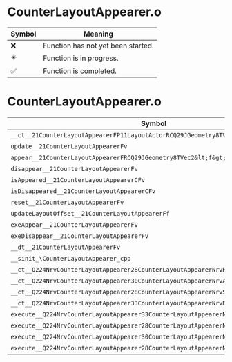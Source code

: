 # CounterLayoutAppearer.o
| Symbol | Meaning 
| ------------- | ------------- 
| :x: | Function has not yet been started. 
| :eight_pointed_black_star: | Function is in progress. 
| :white_check_mark: | Function is completed. 


# CounterLayoutAppearer.o
| Symbol | Decompiled? |
| ------------- | ------------- |
| `__ct__21CounterLayoutAppearerFP11LayoutActorRCQ29JGeometry8TVec2&lt;f&gt;` | :white_check_mark: |
| `update__21CounterLayoutAppearerFv` | :white_check_mark: |
| `appear__21CounterLayoutAppearerFRCQ29JGeometry8TVec2&lt;f&gt;` | :white_check_mark: |
| `disappear__21CounterLayoutAppearerFv` | :white_check_mark: |
| `isAppeared__21CounterLayoutAppearerCFv` | :white_check_mark: |
| `isDisappeared__21CounterLayoutAppearerCFv` | :white_check_mark: |
| `reset__21CounterLayoutAppearerFv` | :white_check_mark: |
| `updateLayoutOffset__21CounterLayoutAppearerFf` | :x: |
| `exeAppear__21CounterLayoutAppearerFv` | :white_check_mark: |
| `exeDisappear__21CounterLayoutAppearerFv` | :white_check_mark: |
| `__dt__21CounterLayoutAppearerFv` | :white_check_mark: |
| `__sinit_\CounterLayoutAppearer_cpp` | :white_check_mark: |
| `__ct__Q224NrvCounterLayoutAppearer28CounterLayoutAppearerNrvHideFv` | :white_check_mark: |
| `__ct__Q224NrvCounterLayoutAppearer30CounterLayoutAppearerNrvAppearFv` | :white_check_mark: |
| `__ct__Q224NrvCounterLayoutAppearer28CounterLayoutAppearerNrvShowFv` | :white_check_mark: |
| `__ct__Q224NrvCounterLayoutAppearer33CounterLayoutAppearerNrvDisappearFv` | :white_check_mark: |
| `execute__Q224NrvCounterLayoutAppearer33CounterLayoutAppearerNrvDisappearCFP5Spine` | :white_check_mark: |
| `execute__Q224NrvCounterLayoutAppearer28CounterLayoutAppearerNrvShowCFP5Spine` | :white_check_mark: |
| `execute__Q224NrvCounterLayoutAppearer30CounterLayoutAppearerNrvAppearCFP5Spine` | :white_check_mark: |
| `execute__Q224NrvCounterLayoutAppearer28CounterLayoutAppearerNrvHideCFP5Spine` | :white_check_mark: |
